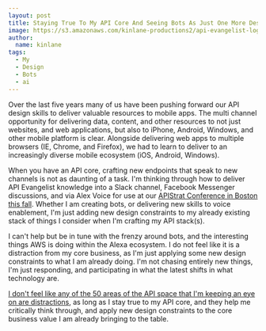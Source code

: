 ```yaml
---
layout: post
title: Staying True To My API Core And Seeing Bots As Just One More Design Constraint
image: https://s3.amazonaws.com/kinlane-productions2/api-evangelist-logos/api-evangelist-butterfly-vertical.png
author:
  name: kinlane
tags:
  - My
  - Design
  - Bots
  - ai
---
```

Over the last five years many of us have been pushing forward our API design skills to deliver valuable resources to mobile apps. The multi channel opportunity for delivering data, content, and other resources to not just websites, and web applications, but also to iPhone, Android, Windows, and other mobile platform is clear. Alongside delivering web apps to multiple browsers (IE, Chrome, and Firefox), we had to learn to deliver to an increasingly diverse mobile ecosystem (iOS, Android, Windows).

When you have an API core, crafting new endpoints that speak to new channels is not as daunting of a task. I'm thinking through how to deliver API Evangelist knowledge into a Slack channel, Facebook Messenger discussions, and via Alex Voice for use at our [APIStrat Conference in Boston this fall](http://boston2016.apistrat.com/). Whether I am creating bots, or delivering new skills to voice enablement, I'm just adding new design constraints to my already existing stack of things I consider when I'm crafting my API stack(s).

I can't help but be in tune with the frenzy around bots, and the interesting things AWS is doing within the Alexa ecosystem. I do not feel like it is a distraction from my core business, as I'm just applying some new design constraints to what I am already doing. I'm not chasing entirely new things, I'm just responding, and participating in what the latest shifts in what technology are.

[I don't feel like any of the 50 areas of the API space that I'm keeping an eye on are distractions](http://apievangelist.com), as long as I stay true to my API core, and they help me critically think through, and apply new design constraints to the core business value I am already bringing to the table.